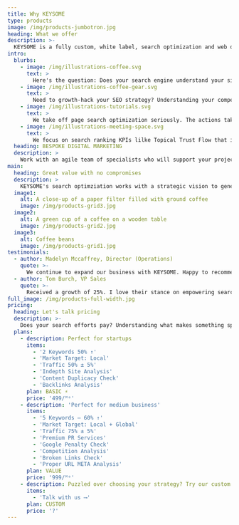 ```yaml
---
title: Why KEYSOME
type: products
image: /img/products-jumbotron.jpg
heading: What we offer
description: >-
  KEYSOME is a fully custom, white label, search optimization and web development venture with focus on ranking your sites #1 in search. We are fully committed to helping companies create beautiful and responsive website that meet their exact needs; no templates which means better, faster and more return on your search rankings.
intro:
  blurbs:
    - image: /img/illustrations-coffee.svg
      text: >
        Here's the question: Does your search engine understand your site better? Is your site optimized both content and code-wide? We help clients realize which individual web/app pages impact your search ranking performance. In order to rank higher and earn more relevant traffic in search engines, our on-page optimization efforts includes optimizing web page titles, meta descriptions, tags, schema markup and keyword research that are among the few important on-page ranking factors. Keyword analysis used to identify which keywords to target with search engine optimized effort. KEYSOME helps to build schema markups that helps search engines instantly understand your content better. 
    - image: /img/illustrations-coffee-gear.svg
      text: >
        Need to growth-hack your SEO strategy? Understanding your competitors is key to effective goals and can reveal opportunities, gaps and blind spots. At KEYSOME, we provide opportunities that understand your competitor's backlinks to identify websites to target for link building efforts. We help you analyze keywords that directly affect your search ranking and enagage with content that changes with time. We offer result-oriented SEO consulting services. Do you want your team to implement the best SEO practices? Do you want to know why your business is not ranking on the top in search results? Hire our search experts and dominate your ranking!
    - image: /img/illustrations-tutorials.svg
      text: >
        We take off page search optimization seriously. The actions taken outside of your own website to impact your rankings within search engine results pages. At KEYSOME, we help you identify content off-page opportunities to drive organic traffic to your site. The most powerful way to engage and drive traffic to your website is sharing relevant content and distributing them to the right audience. We analyze backlinks to find out which links are valuable to keep or not.
    - image: /img/illustrations-meeting-space.svg
      text: >
        We focus on search ranking KPIs lilke Topical Trust Flow that impact your search ranking directly. Give your site a strong, technical SEO foundation so your content has the best chance to rank for relevant keywords and phrases. KEYSOME helps clients with index optimization & penalty removal. Our search experts diagnose & fix issues causing ranking penalties in order to quickly regain search traffic. We help clients compress even images to boost your web pages load times by 10x. We focus more on important technical factors that impact your site's search ranking. Proper site index-ability helps search engines crawl & index your web pages. Did you check KEYSOME's Pagescore yet?
  heading: BESPOKE DIGITAL MARKETING
  description: >
    Work with an agile team of specialists who will support your project with website design, eCommerce, content, strategy and marketing. We specialise in bespoke website design and development – from initial planning to deployment. Our success is built on technical ability, experience and dedication to delivering websites that work to your specific requirements. Every member of our staff is dedicated to helping you succeed with your venture.
main:
  heading: Great value with no compromises
  description: >
    KEYSOME's search optimziation works with a strategic vision to generate brand engagement, always helping clients win higher conversions and measurable results. We cater both users and search engines with equal balance. Profitable online performance starts with the basics — a flawless platform, optimized content and amazing keyword strategy!
  image1:
    alt: A close-up of a paper filter filled with ground coffee
    image: /img/products-grid3.jpg
  image2:
    alt: A green cup of a coffee on a wooden table
    image: /img/products-grid2.jpg
  image3:
    alt: Coffee beans
    image: /img/products-grid1.jpg
testimonials:
  - author: Madelyn Mccaffrey, Director (Operations)
    quote: >-
      We continue to expand our business with KEYSOME. Happy to recommend them to anyone who is looking to improve their rankings. The results far exceed any traditional form of marketing.
  - author: Tom Burch, VP Sales
    quote: >-
      Received a growth of 25%. I love their stance on empowering search optimization and pricing transparency.
full_image: /img/products-full-width.jpg 
pricing:
  heading: Let's talk pricing
  description: >-
    Does your search efforts pay? Understanding what makes something special and the way by which it answers real and perceived needs is essential in creating a successful strategy. 
  plans:
    - description: Perfect for startups
      items:
        - '2 Keywords 50% ↑'
        - 'Market Target: Local'
        - 'Traffic 50% ± 5%'
        - 'Indepth Site Analysis'
        - 'Content Duplicacy Check'
        - 'Backlinks Analysis'
      plan: BASIC ⚡️
      price: '499/ᴹᵒ'
    - description: 'Perfect for medium business'
      items:
        - '5 Keywords — 60% ↑'
        - 'Market Target: Local + Global'
        - 'Traffic 75% ± 5%'
        - 'Premium PR Services'
        - 'Google Penalty Check'
        - 'Competition Analysis'
        - 'Broken Links Check'
        - 'Proper URL META Analysis'
      plan: VALUE
      price: '999/ᴹᵒ'
    - description: Puzzled over choosing your strategy? Try our custom plan
      items:
        - 'Talk with us ⟶'
      plan: CUSTOM
      price: '?'
---
```

